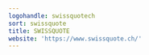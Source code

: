 ```yaml
---
logohandle: swissquotech
sort: swissquote
title: SWISSQUOTE
website: 'https://www.swissquote.ch/'
---
```

